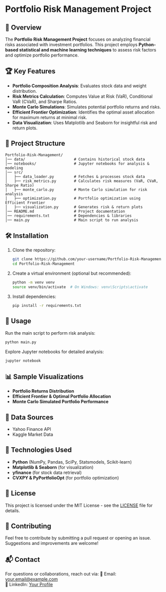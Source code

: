 # Portfolio Risk Management Project

## 📌 Overview
The **Portfolio Risk Management Project** focuses on analyzing financial risks associated with investment portfolios. This project employs **Python-based statistical and machine learning techniques** to assess risk factors and optimize portfolio performance.

## 🏆 Key Features
- **Portfolio Composition Analysis**: Evaluates stock data and weight distribution.
- **Risk Metrics Calculation**: Computes Value at Risk (VaR), Conditional VaR (CVaR), and Sharpe Ratios.
- **Monte Carlo Simulations**: Simulates potential portfolio returns and risks.
- **Efficient Frontier Optimization**: Identifies the optimal asset allocation for maximum returns at minimal risk.
- **Data Visualization**: Uses Matplotlib and Seaborn for insightful risk and return plots.

## 📂 Project Structure
```
Portfolio-Risk-Management/
│── data/                      # Contains historical stock data
│── notebooks/                 # Jupyter notebooks for analysis & modeling
│── src/
│   ├── data_loader.py         # Fetches & processes stock data
│   ├── risk_metrics.py        # Calculates risk measures (VaR, CVaR, Sharpe Ratio)
│   ├── monte_carlo.py         # Monte Carlo simulation for risk analysis
│   ├── optimization.py        # Portfolio optimization using Efficient Frontier
│   ├── visualization.py       # Generates risk & return plots
│── README.md                  # Project documentation
│── requirements.txt           # Dependencies & libraries
│── main.py                    # Main script to run analysis
```

## 🛠️ Installation
1. Clone the repository:
   ```bash
   git clone https://github.com/your-username/Portfolio-Risk-Management.git
   cd Portfolio-Risk-Management
   ```
2. Create a virtual environment (optional but recommended):
   ```bash
   python -m venv venv
   source venv/bin/activate  # On Windows: venv\Scripts\activate
   ```
3. Install dependencies:
   ```bash
   pip install -r requirements.txt
   ```

## 🚀 Usage
Run the main script to perform risk analysis:
```bash
python main.py
```
Explore Jupyter notebooks for detailed analysis:
```bash
jupyter notebook
```

## 📊 Sample Visualizations
- **Portfolio Returns Distribution**
- **Efficient Frontier & Optimal Portfolio Allocation**
- **Monte Carlo Simulated Portfolio Performance**

## 🏦 Data Sources
- Yahoo Finance API
- Kaggle Market Data

## 📌 Technologies Used
- **Python** (NumPy, Pandas, SciPy, Statsmodels, Scikit-learn)
- **Matplotlib & Seaborn** (for visualization)
- **yfinance** (for stock data retrieval)
- **CVXPY & PyPortfolioOpt** (for portfolio optimization)

## 📄 License
This project is licensed under the MIT License - see the [LICENSE](LICENSE) file for details.

## 🤝 Contributing
Feel free to contribute by submitting a pull request or opening an issue. Suggestions and improvements are welcome!

## 📬 Contact
For questions or collaborations, reach out via:
📧 Email: your.email@example.com  
🔗 LinkedIn: [Your Profile](https://www.linkedin.com/in/your-profile/)


